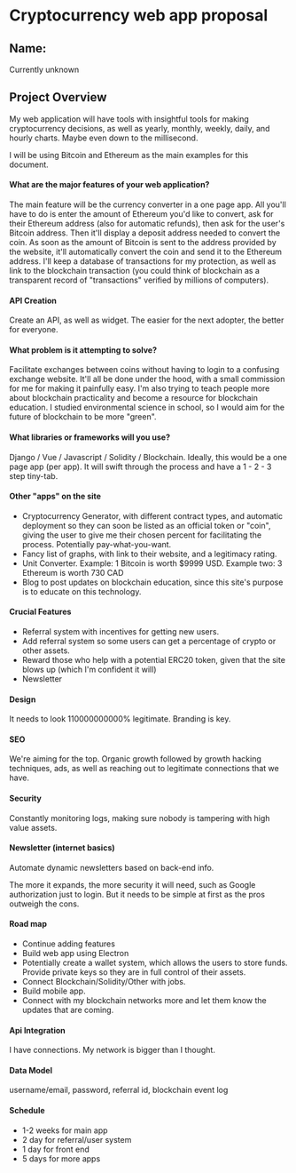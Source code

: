 # Cryptocurrency web app proposal

## Name: 
Currently unknown

## Project Overview
My web application will have tools with insightful tools for making cryptocurrency decisions, as well as yearly, monthly, weekly, daily, and hourly charts.  Maybe even down to the millisecond.

I will be using Bitcoin and Ethereum as the main examples for this document.

####  What are the major features of your web application? 
The main feature will be the currency converter in a one page app. All you'll have to do is enter the amount of Ethereum you'd like to convert, ask for their Ethereum address (also for automatic refunds), then ask for the user's Bitcoin address. Then it'll display a deposit address needed to convert the coin. As soon as the amount of Bitcoin is sent to the address provided by the website, it'll automatically convert the coin and send it to the Ethereum address. I'll keep a database of transactions for my protection, as well as link to the blockchain transaction (you could think of blockchain as a transparent record of "transactions" verified by millions of computers).

#### API Creation
Create an API, as well as widget. The easier for the next adopter, the better for everyone.

####  What problem is it attempting to solve? 
Facilitate exchanges between coins without having to login to a confusing exchange website. It'll all be done under the hood, with a small commission for me for making it painfully easy. I'm also trying to teach people more about blockchain practicality and become a resource for blockchain education. I studied environmental science in school, so I would aim for the future of blockchain to be more "green".

####  What libraries or frameworks will you use?
Django / Vue / Javascript / Solidity / Blockchain. Ideally, this would be a one page app (per app). It will swift through the process and have a 1 - 2 - 3 step tiny-tab.

#### Other "apps" on the site
- Cryptocurrency Generator, with different contract types, and automatic deployment so they can soon be listed as an official token or "coin", giving the user to give me their chosen percent for facilitating the process. Potentially pay-what-you-want.
- Fancy list of graphs, with link to their website, and a legitimacy rating.
- Unit Converter. Example: 1 Bitcoin is worth $9999 USD. Example two: 3 Ethereum is worth 730 CAD
- Blog to post updates on blockchain education, since this site's purpose is to educate on this technology.

#### Crucial Features
- Referral system with incentives for getting new users.
- Add referral system so some users can get a percentage of crypto or other assets.
- Reward those who help with a potential ERC20 token, given that the site blows up (which I'm confident it will)
- Newsletter

#### Design
It needs to look 110000000000% legitimate. Branding is key.

#### SEO
We're aiming for the top. Organic growth followed by growth hacking techniques, ads, as well as reaching out to legitimate connections that we have.

#### Security
Constantly monitoring logs, making sure nobody is tampering with high value assets.

#### Newsletter (internet basics)
Automate dynamic newsletters based on back-end info.

The more it expands, the more security it will need, such as Google authorization just to login. But it needs to be simple at first as the pros outweigh the cons.


#### Road map
- Continue adding features
- Build web app using Electron
- Potentially create a wallet system, which allows the users to store funds. Provide private keys so they are in full control of their assets.
- Connect Blockchain/Solidity/Other with jobs.
- Build mobile app.
- Connect with my blockchain networks more and let them know the updates that are coming.

#### Api Integration
I have connections. My network is bigger than I thought.

#### Data Model
username/email, password, referral id, blockchain event log

#### Schedule
- 1-2 weeks for main app
- 2 day for referral/user system
- 1 day for front end
- 5 days for more apps
